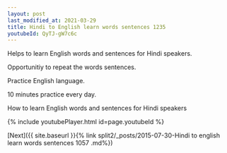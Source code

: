 ```yaml
---
layout: post
last_modified_at: 2021-03-29
title: Hindi to English learn words sentences 1235 
youtubeId: QyTJ-gW7c6c
---
```

 
 
Helps to learn English words and sentences for Hindi speakers.

Opportunitiy to repeat the words sentences. 

Practice English language. 
 
10 minutes practice every day. 
 
How to learn English words and sentences for Hindi speakers 
 
{% include youtubePlayer.html id=page.youtubeId %}
 
 
[Next]({{ site.baseurl }}{% link  split2/_posts/2015-07-30-Hindi to english learn words sentences 1057 .md%})
 

